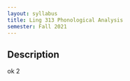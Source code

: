```yaml
---
layout: syllabus
title: Ling 313 Phonological Analysis
semester: Fall 2021
---
```


## Description
ok 2

